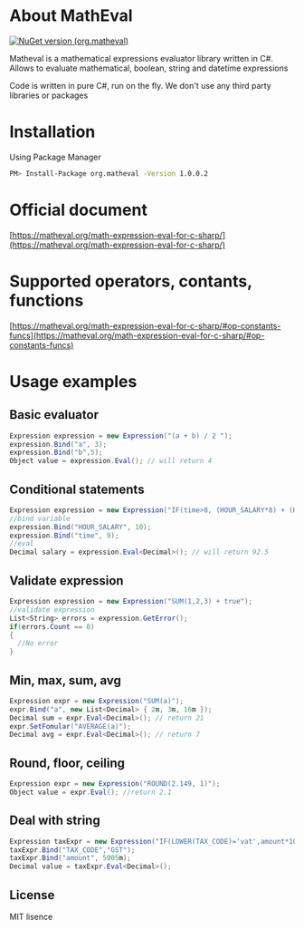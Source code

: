 # About MathEval
[![NuGet version (org.matheval)](https://img.shields.io/nuget/v/org.matheval.svg?style=flat-square)](https://www.nuget.org/packages/org.matheval/)

Matheval is a mathematical expressions evaluator library written in C#. Allows to evaluate mathematical, boolean, string and datetime expressions

Code is written in pure C#, run on the fly. We don't use any third party libraries or packages

# Installation

Using Package Manager

```bash
PM> Install-Package org.matheval -Version 1.0.0.2
```
# Official document

[https://matheval.org/math-expression-eval-for-c-sharp/](https://matheval.org/math-expression-eval-for-c-sharp/)

# Supported operators, contants, functions

[https://matheval.org/math-expression-eval-for-c-sharp/#op-constants-funcs](https://matheval.org/math-expression-eval-for-c-sharp/#op-constants-funcs)

# Usage examples

## Basic evaluator
```cs
Expression expression = new Expression("(a + b) / 2 ");
expression.Bind("a", 3);
expression.Bind("b",5);
Object value = expression.Eval(); // will return 4
```

## Conditional statements

```cs
Expression expression = new Expression("IF(time>8, (HOUR_SALARY*8) + (HOUR_SALARY*1.25*(time-8)), HOUR_SALARY*time)");
//bind variable
expression.Bind("HOUR_SALARY", 10);
expression.Bind("time", 9);
//eval
Decimal salary = expression.Eval<Decimal>(); // will return 92.5
```

## Validate expression
```cs
Expression expression = new Expression("SUM(1,2,3) + true");
//validate expression
List<String> errors = expression.GetError(); 
if(errors.Count == 0)
{
  //No error
}
```

## Min, max, sum, avg
```cs
Expression expr = new Expression("SUM(a)");
expr.Bind("a", new List<Decimal> { 2m, 3m, 16m });
Decimal sum = expr.Eval<Decimal>(); // return 21
expr.SetFomular("AVERAGE(a)");
Decimal avg = expr.Eval<Decimal>(); // return 7
```
## Round, floor, ceiling
```cs
Expression expr = new Expression("ROUND(2.149, 1)");
Object value = expr.Eval(); //return 2.1
```

## Deal with string
```cs
Expression taxExpr = new Expression("IF(LOWER(TAX_CODE)='vat',amount*10/100,IF(LOWER(TAX_CODE)='gst',amount*15/100,0))");
taxExpr.Bind("TAX_CODE","GST");
taxExpr.Bind("amount", 5005m);
Decimal value = taxExpr.Eval<Decimal>();
```

## License
MIT lisence
